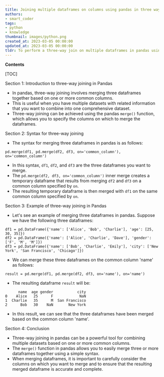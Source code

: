 ```yaml
---
title: Joining multiple dataframes on columns using pandas in three ways
authors:
- smart_coder
tags:
- python
- knowledge
thumbnail: images/python.png
created_at: 2023-03-05 00:00:00
updated_at: 2023-03-05 00:00:00
tldr: To perform a three-way join on multiple dataframes in pandas using specific columns, use the merge() method with the on parameter specifying the columns to merge on.
---
```


**Contents**

[TOC]

Section 1: Introduction to three-way joining in Pandas
- In pandas, three-way joining involves merging three dataframes together based on one or more common columns.
- This is useful when you have multiple datasets with related information that you want to combine into one comprehensive dataset.
- Three-way joining can be achieved using the pandas `merge()` function, which allows you to specify the columns on which to merge the dataframes.

Section 2: Syntax for three-way joining
- The syntax for merging three dataframes in pandas is as follows:
```
pd.merge(df1, pd.merge(df2, df3, on='common_column'), on='common_column')
```
- In this syntax, `df1`, `df2`, and `df3` are the three dataframes you want to merge.
- The `pd.merge(df2, df3, on='common_column')` inner merge creates a temporary dataframe that results from merging `df2` and `df3` on a common column specified by `on`.
- The resulting temporary dataframe is then merged with `df1` on the same common column specified by `on`.

Section 3: Example of three-way joining in Pandas
- Let's see an example of merging three dataframes in pandas. Suppose we have the following three dataframes:
```
df1 = pd.DataFrame({'name': ['Alice', 'Bob', 'Charlie'], 'age': [25, 30, 35]})
df2 = pd.DataFrame({'name': ['Alice', 'Charlie', 'Dave'], 'gender': ['F', 'M', 'M']})
df3 = pd.DataFrame({'name': ['Bob', 'Charlie', 'Emily'], 'city': ['New York', 'San Francisco', 'Chicago']})
```
- We can merge these three dataframes on the common column 'name' as follows:
```
result = pd.merge(df1, pd.merge(df2, df3, on='name'), on='name')
```
- The resulting dataframe `result` will be:
```
      name  age gender           city
0    Alice   25      F            NaN
1  Charlie   35      M  San Francisco
2      Bob   30    NaN       New York
```
- In this result, we can see that the three dataframes have been merged based on the common column 'name'.

Section 4: Conclusion
- Three-way joining in pandas can be a powerful tool for combining multiple datasets based on one or more common columns.
- The `merge()` function in pandas allows you to easily merge three or more dataframes together using a simple syntax.
- When merging dataframes, it is important to carefully consider the columns on which you want to merge and to ensure that the resulting merged dataframe is accurate and complete.
